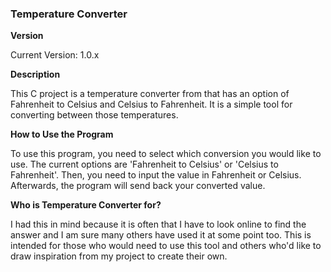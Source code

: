 ### Temperature Converter

**Version**

Current Version: 1.0.x

**Description**

This C project is a temperature converter from that has an option of Fahrenheit to Celsius and Celsius to Fahrenheit. It is a simple tool for converting between those temperatures. 

**How to Use the Program**

To use this program, you need to select which conversion you would like to use. The current options are  'Fahrenheit to Celsius' or 'Celsius to Fahrenheit'. Then, you need to input the value in Fahrenheit or Celsius. Afterwards, the program will send back your converted value.

**Who is Temperature Converter for?**

I had this in mind because it is often that I have to look online to find the answer and I am sure many others have used it at some point too. This is intended for those who would need to use this tool and others who'd like to draw inspiration from my project to create their own.
